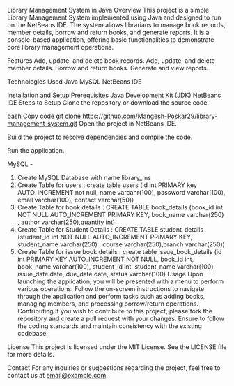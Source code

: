 Library Management System in Java 
Overview
This project is a simple Library Management System implemented using Java and designed to run on the NetBeans IDE. 
The system allows librarians to manage book records, member details, borrow and return books, and generate reports. 
It is a console-based application, offering basic functionalities to demonstrate core library management operations.

Features
Add, update, and delete book records.
Add, update, and delete member details.
Borrow and return books.
Generate and view reports.

Technologies Used
Java
MySQL
NetBeans IDE

Installation and Setup
Prerequisites
Java Development Kit (JDK)
NetBeans IDE
Steps to Setup
Clone the repository or download the source code.

bash
Copy code
git clone https://github.com/Mangesh-Poskar29/library-management-system.git
Open the project in NetBeans IDE.

Build the project to resolve dependencies and compile the code.

Run the application.

MySQL -
1. Create MySQL Database with name library_ms
2. Create Table for users : create table users (id int PRIMARY key AUTO_INCREMENT not null, name varcahr(100), password varchar(100), email varchar(100), contact varchar(50))
3. Create Table for book details : CREATE TABLE book_details (book_id int NOT NULL AUTO_INCREMENT PRIMARY KEY, book_name varchar(250) , author varchar(250),quantity int)
4. Create Table for Student Details : CREATE TABLE student_details (student_id int NOT NULL AUTO_INCREMENT PRIMARY KEY, student_name varchar(250) , course varchar(250),branch varchar(250))
5. Create Table for issue book details : create table issue_book_details (id int PRIMARY KEY AUTO_INCREMENT NOT NULL, book_id int, book_name varchar(100), student_id int, student_name varchar(100), issue_date date, due_date date, status varchar(100)
Usage
Upon launching the application, you will be presented with a menu to perform various operations.
Follow the on-screen instructions to navigate through the application and perform tasks such as adding books, managing members, and processing borrow/return operations.
Contributing
If you wish to contribute to this project, please fork the repository and create a pull request with your changes. Ensure to follow the coding standards and maintain consistency with the existing codebase.

License
This project is licensed under the MIT License. See the LICENSE file for more details.

Contact
For any inquiries or suggestions regarding the project, feel free to contact us at email@example.com.

